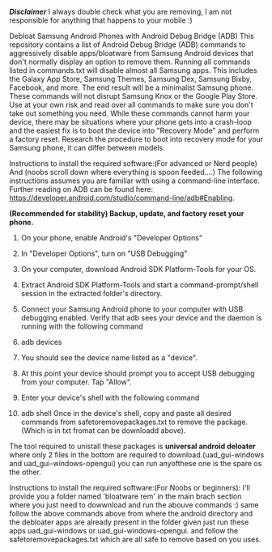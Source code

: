 ***Disclaimer***
I always double check what you are removing, I am not responsible for anything that happens to your mobile :)


Debloat Samsung Android Phones with Android Debug Bridge (ADB)
This repository contains a list of Android Debug Bridge (ADB) commands to aggressively disable apps/bloatware from Samsung Android devices that don't normally display an option to remove them.
Running all commands listed in commands.txt will disable almost all Samsung apps. This includes the Galaxy App Store, Samsung Themes, Samsung Dex, Samsung Bixby, Facebook, and more. The end result will be a minimalist Samsung phone. These commands will not disrupt Samsung Knox or the Google Play Store. Use at your own risk and read over all commands to make sure you don't take out something you need. While these commands cannot harm your device, there may be situations where your phone gets into a crash-loop and the easiest fix is to boot the device into "Recovery Mode" and perform a factory reset. Research the procedure to boot into recovery mode for your Samsung phone, it can differ between models.


Instructions to install the required software:(For advanced or Nerd people)
And (noobs scroll down where everything is spoon feeded....)
The following instructions assumes you are familiar with using a command-line interface. Further reading on ADB can be found here: https://developer.android.com/studio/command-line/adb#Enabling.

**(Recommended for stability) Backup, update, and factory reset your phone.**
1. On your phone, enable Android's "Developer Options"
2. In "Developer Options", turn on "USB Debugging"
3. On your computer, download Android SDK Platform-Tools for your OS.
4. Extract Android SDK Platform-Tools and start a command-prompt/shell session in the extracted folder's directory.
5. Connect your Samsung Android phone to your computer with USB debugging enabled. Verify that adb sees your device and the daemon is running with the following command
6. adb devices
7. You should see the device name listed as a "device".
8. At this point your device should prompt you to accept USB debugging from your computer. Tap "Allow".

9. Enter your device's shell with the following command
10. adb shell
Once in the device's shell, copy and paste all desired commands from safetoremovepackages.txt to remove the package.(Which is in txt fromat can be downloadd above).

The tool required to unistall these packages is **universal android deloater**
where only 2 files in the bottom are required to download.(uad_gui-windows and uad_gui-windows-opengui)
you can run anyofthese one is the spare os the other.

Instructions to install the required software:(For Noobs or beginners):
I'll provide you a folder named 'bloatware rem' in the main brach section where you just need to dowwnload and run the abouve commands :)
same follow the above commands above from where the android directory and the debloater apps are already present in the folder given 
just run these apps uad_gui-windows or uad_gui-windows-opengui.
and follow the safetoremovepackages.txt which are all safe to remove based on you uses.

